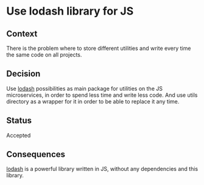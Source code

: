 
# Use lodash library for JS

## Context

There is the problem where to store different utilities and write every time the same code on all projects.

## Decision

Use [lodash](https://lodash.com/docs/) possibilities as main package for utilities on the JS microservices, in order to spend less time and write less code. And use utils directory as a wrapper for it in order to be able to replace it any time.

## Status

Accepted

## Consequences

[lodash](https://lodash.com/docs/) is a powerful library written in JS, without any dependencies and this library.
